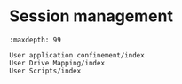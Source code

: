 # Session management

```{toctree}
:maxdepth: 99

User application confinement/index
User Drive Mapping/index
User Scripts/index
```
